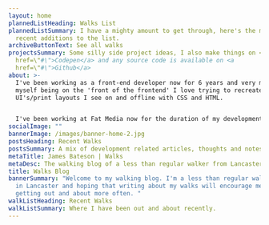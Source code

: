 ```yaml
---
layout: home
plannedListHeading: Walks List
plannedListSummary: I have a mighty amount to get through, here's the most
  recent additions to the list.
archiveButtonText: See all walks
projectsSummary: Some silly side project ideas, I also make things on <a
  href=\"#\">Codepen</a> and any source code is available on <a
  href=\"#\">Github</a>
about: >-
  I've been working as a front-end developer now for 6 years and very much see
  myself being on the 'front of the frontend' I love trying to recreate
  UI's/print layouts I see on and offline with CSS and HTML.


  I've been working at Fat Media now for the duration of my development career and live and work in Lancaster.
socialImage: ""
bannerImage: /images/banner-home-2.jpg
postsHeading: Recent Walks
postsSummary: A mix of development related articles, thoughts and notes.
metaTitle: James Bateson | Walks
metaDesc: The walking blog of a less than regular walker from Lancaster.
title: Walks Blog
bannerSummary: "Welcome to my walking blog. I'm a less than regular walker based
  in Lancaster and hoping that writing about my walks will encourage me to start
  getting out and about more often. "
walkListHeading: Recent Walks
walkListSummary: Where I have been out and about recently.
---
```

